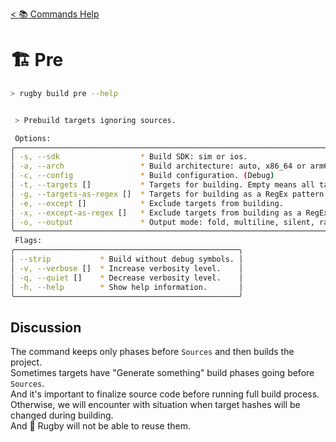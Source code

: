 [< 📚 Commands Help](README.md)

# 🏗️ Pre

```sh
> rugby build pre --help
```

```sh

 > Prebuild targets ignoring sources.

 Options:
╭────────────────────────────────────────────────────────────────────────────────╮
│ -s, --sdk                  * Build SDK: sim or ios.                            │
│ -a, --arch                 * Build architecture: auto, x86_64 or arm64.        │
│ -c, --config               * Build configuration. (Debug)                      │
│ -t, --targets []           * Targets for building. Empty means all targets.    │
│ -g, --targets-as-regex []  * Targets for building as a RegEx pattern.          │
│ -e, --except []            * Exclude targets from building.                    │
│ -x, --except-as-regex []   * Exclude targets from building as a RegEx pattern. │
│ -o, --output               * Output mode: fold, multiline, silent, raw.        │
╰────────────────────────────────────────────────────────────────────────────────╯
 Flags:
╭──────────────────────────────────────────────────╮
│ --strip           * Build without debug symbols. │
│ -v, --verbose []  * Increase verbosity level.    │
│ -q, --quiet []    * Decrease verbosity level.    │
│ -h, --help        * Show help information.       │
╰──────────────────────────────────────────────────╯
```

## Discussion

The command keeps only phases before `Sources` and then builds the project.\
Sometimes targets have "Generate something" build phases going before `Sources`.\
And it's important to finalize source code before running full build process.\
Otherwise, we will encounter with situation when target hashes will be changed during building.\
And 🏈 Rugby will not be able to reuse them.
